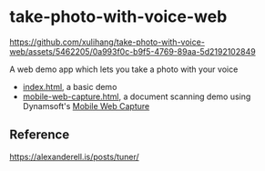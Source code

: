 # take-photo-with-voice-web



https://github.com/xulihang/take-photo-with-voice-web/assets/5462205/0a993f0c-b9f5-4769-89aa-5d2192102849



A web demo app which lets you take a photo with your voice

* [index.html](https://tony-xlh.github.io/take-photo-with-voice-web/), a basic demo
* [mobile-web-capture.html](https://tony-xlh.github.io/take-photo-with-voice-web/mobile-web-capture.html), a document scanning demo using Dynamsoft's [Mobile Web Capture](https://www.dynamsoft.com/use-cases/mobile-web-capture-sdk/)

## Reference

https://alexanderell.is/posts/tuner/
